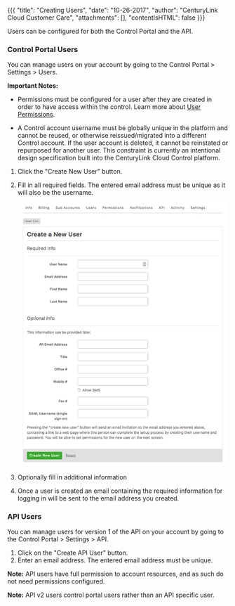 {{{
  "title": "Creating Users",
  "date": "10-26-2017",
  "author": "CenturyLink Cloud Customer Care",
  "attachments": [],
  "contentIsHTML": false
}}}

Users can be configured for both the Control Portal and the API.

### Control Portal Users

You can manage users on your account by going to the Control Portal > Settings > Users.

**Important Notes:** 
* Permissions must be configured for a user after they are created in order to have access within the control. Learn more about [User Permissions](user-permissions.md).

* A Control account username must be globally unique in the platform and cannot be reused, or otherwise reissued/migrated into a different Control account. If the user account is deleted, it cannot be reinstated or repurposed for another user. This constraint is currently an intentional design specification built into the CenturyLink Cloud Control platform.

1. Click the "Create New User" button.

2. Fill in all required fields. The entered email address must be unique as it will also be the username.

    ![Create User](../images/control-portal-create-user.png)

3. Optionally fill in additional information

4. Once a user is created an email containing the required information for logging in will be sent to the email address you created.

### API Users

You can manage users for version 1 of the API on your account by going to the Control Portal > Settings > API.

1. Click on the "Create API User" button.
2. Enter an email address. The entered email address must be unique.

  **Note:** API users have full permission to account resources, and as such do not need permissions configured.

  **Note:** API v2 users control portal users rather than an API specific user.
